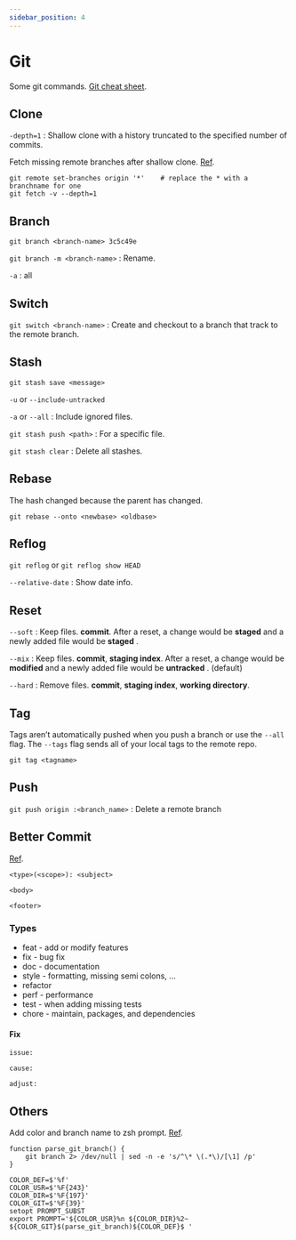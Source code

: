 ```yaml
---
sidebar_position: 4
---
```


# Git

Some git commands. [Git cheat sheet](https://www.atlassian.com/git/tutorials/atlassian-git-cheatsheet).

## Clone

`-depth=1` : Shallow clone with a history truncated to the specified number of commits.

Fetch missing remote branches after shallow clone. [Ref](https://stackoverflow.com/questions/23708231/git-shallow-clone-clone-depth-misses-remote-branches).

```shell
git remote set-branches origin '*'    # replace the * with a branchname for one
git fetch -v --depth=1
```

## Branch

`git branch <branch-name> 3c5c49e`

`git branch -m <branch-name>` : Rename.

`-a` : all

## Switch

`git switch <branch-name>` : Create and checkout to a branch that track to the remote branch.

## Stash

`git stash save <message>`

`-u` or `--include-untracked`

`-a` or `--all` : Include ignored files.

`git stash push <path>` : For a specific file.

`git stash clear` : Delete all stashes.

## Rebase

The hash changed because the parent has changed.

`git rebase --onto <newbase> <oldbase>`

## Reflog

`git reflog` or `git reflog show HEAD`

`--relative-date` : Show date info.

## Reset

`--soft` : Keep files. **commit**. After a reset, a change would be **staged** and a newly added file would be **staged** .

`--mix` : Keep files. **commit**, **staging index**. After a reset, a change would be **modified** and a newly added file would be **untracked** . (default)

`--hard` : Remove files. **commit**, **staging index**, **working directory**.

## Tag

Tags aren’t automatically pushed when you push a branch or use the
`--all` flag. The `--tags` flag sends all of your local tags to the remote repo.

`git tag <tagname>`

## Push

`git push origin :<branch_name>` : Delete a remote branch

## Better Commit

[Ref](https://docs.google.com/document/d/1QrDFcIiPjSLDn3EL15IJygNPiHORgU1_OOAqWjiDU5Y/edit#heading=h.greljkmo14y0).

`<type>(<scope>): <subject>`

`<body>`

`<footer>`

### Types

- feat - add or modify features
- fix - bug fix
- doc - documentation
- style - formatting, missing semi colons, …
- refactor
- perf - performance
- test - when adding missing tests
- chore - maintain, packages, and dependencies

#### Fix

`issue:`

`cause:`

`adjust:`

## Others

Add color and branch name to zsh prompt. [Ref](https://gist.github.com/reinvanoyen/05bcfe95ca9cb5041a4eafd29309ff29).

```shell title='.zshrc'
function parse_git_branch() {
    git branch 2> /dev/null | sed -n -e 's/^\* \(.*\)/[\1] /p'
}

COLOR_DEF=$'%f'
COLOR_USR=$'%F{243}'
COLOR_DIR=$'%F{197}'
COLOR_GIT=$'%F{39}'
setopt PROMPT_SUBST
export PROMPT='${COLOR_USR}%n ${COLOR_DIR}%2~ ${COLOR_GIT}$(parse_git_branch)${COLOR_DEF}$ '
```